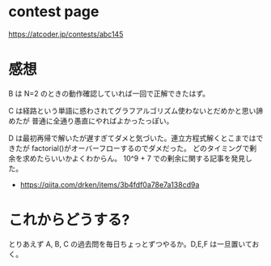 # contest page
https://atcoder.jp/contests/abc145

# 感想
B は N=2 のときの動作確認していれば一回で正解できたはず。

C は経路という単語に惑わされてグラフアルゴリズム使わないとだめかと思い諦めたが
普通に全通り愚直にやればよかったっぽい。

D は最初再帰で解いたが遅すぎてダメと気づいた。連立方程式解くとこまではできたが 
factorial()がオーバーフローするのでダメだった。
どのタイミングで剰余を求めたらいいかよくわからん。
10^9 + 7 での剰余に関する記事を発見した。
- https://qiita.com/drken/items/3b4fdf0a78e7a138cd9a

# これからどうする?
とりあえず A, B, C の過去問を毎日ちょっとずつやるか。D,E,F は一旦置いておく。

